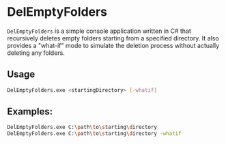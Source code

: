 # DelEmptyFolders

`DelEmptyFolders` is a simple console application written in C# that recursively deletes empty folders starting from a specified directory. It also provides a \"what-if\" mode to simulate the deletion process without actually deleting any folders.

## Usage
```sh
DelEmptyFolders.exe <startingDirectory> [-whatif]
```
## Examples:
```sh
DelEmptyFolders.exe C:\path\to\starting\directory
DelEmptyFolders.exe C:\path\to\starting\directory -whatif
```
